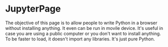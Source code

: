 # JupyterPage
The objective of this page is to allow people to write Python in a browser without installing anything.
It even can be run in movile device. It's useful in case you are using a public computer or you don't want to install anything.
To be faster to load, it doesn't import any libraries. It's just pure Python.
